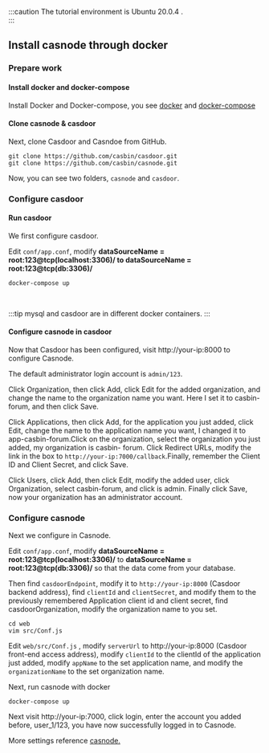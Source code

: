 :::caution
The tutorial environment is Ubuntu 20.0.4 .  
:::

## Install casnode through docker  
### Prepare work
#### Install docker and docker-compose
Install Docker and Docker-compose, you see [docker](https://docs.docker.com/get-docker/) and [docker-compose](https://docs.docker.com/compose/install/)
<br/>

#### Clone casnode & casdoor
Next, clone Casdoor and Casndoe from GitHub.    
```shell
git clone https://github.com/casbin/casdoor.git
git clone https://github.com/casbin/casnode.git
```
Now, you can see two folders, `casnode` and `casdoor`.
<br/>

### Configure casdoor

#### Run casdoor
We first configure casdoor.

Edit `conf/app.conf`, modify **dataSourceName = root:123@tcp(localhost:3306)/ to dataSourceName = root:123@tcp(db:3306)/**
```shell
docker-compose up
```
<br/>

:::tip
mysql and casdoor are in different docker containers.
:::

#### Configure casnode in casdoor
Now that Casdoor has been configured, visit http://your-ip:8000 to configure Casnode.  

The default administrator login account is ```admin/123```.

Click Organization, then click Add, click Edit for the added organization, and change the name to the organization name you want. Here I set it to casbin-forum, and then click Save.

Click Applications, then click Add, for the application you just added, click Edit, change the name to the application name you want, I changed it to app-casbin-forum.Click on the organization, select the organization you just added, my organization  is casbin- forum. Click Redirect URLs, modify the link in the box to `http://your-ip:7000/callback`.Finally, remember the Client ID and Client Secret, and click Save. 

Click Users, click Add, then click Edit, modify the added user, click Organization, select casbin-forum, and click is admin. Finally click Save, now your organization has an administrator account.
<br/>

### Configure casnode
Next we configure in Casnode.

Edit `conf/app.conf`, modify **dataSourceName = root:123@tcp(localhost:3306)/** to **dataSourceName = root:123@tcp(db:3306)/** so that the data come from your database.

Then find `casdoorEndpoint`, modify it to `http://your-ip:8000` (Casdoor backend address), find `clientId` and `clientSecret`, and modify them to the previously remembered Application client id and client secret, find casdoorOrganization, modify the organization name to you set.

```shell
cd web
vim src/Conf.js
```
Edit `web/src/Conf.js` , modify `serverUrl` to http://your-ip:8000 (Casdoor front-end access address), modify `clientId` to the clientId of the application just added, modify `appName` to the set application name, and modify the `organizationName` to the set organization name.

Next, run casnode with docker

```shell
docker-compose up
```

Next visit http://your-ip:7000, click login, enter the account you added before, user_1/123, you have now successfully logged in to Casnode.  

More settings reference [casnode.](https://casnode.org/docs)

